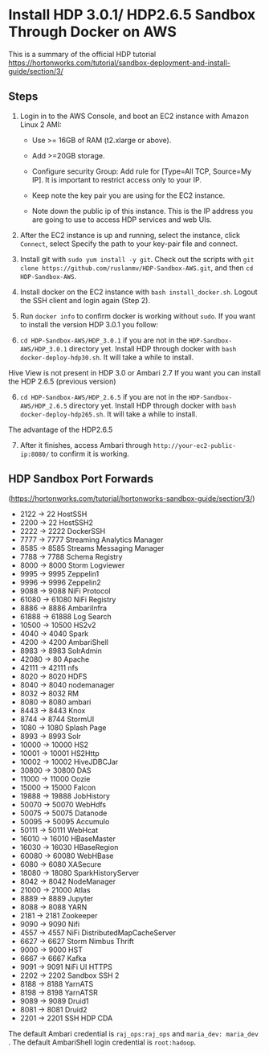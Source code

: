 # Install HDP 3.0.1/ HDP2.6.5 Sandbox Through Docker on AWS

This is a summary of the official HDP tutorial https://hortonworks.com/tutorial/sandbox-deployment-and-install-guide/section/3/




## Steps
1. Login in to the AWS Console, and boot an EC2 instance with Amazon Linux 2 AMI:
   - Use >= 16GB of RAM (t2.xlarge or above).
   - Add >=20GB storage.
   - Configure security Group: Add rule for [Type=All TCP, Source=My IP]. 
      It is important to restrict access only to your IP. 

   - Keep note the key pair you are using for the EC2 instance.
   - Note down the public ip of this instance. 
     This is the IP address you are going to use to access HDP services and web UIs.
   
   
2. After the EC2 instance is up and running, select the instance, click `Connect`, select
Specify the path to your key-pair file and connect.


3. Install git with `sudo yum install -y git`. 
Check out the scripts with `git clone https://github.com/ruslanmv/HDP-Sandbox-AWS.git`,
and then `cd HDP-Sandbox-AWS`.


4. Install docker on the EC2 instance with `bash install_docker.sh`. Logout the SSH client and login again (Step 2).


5. Run `docker info` to confirm docker is working without `sudo`.
If you want to install the version HDP 3.0.1  you follow:

6. `cd HDP-Sandbox-AWS/HDP_3.0.1` if you are not in the `HDP-Sandbox-AWS/HDP_3.0.1` directory yet. 
Install HDP through docker with `bash docker-deploy-hdp30.sh`. It will take a while to install.

Hive View is not present in HDP 3.0 or Ambari 2.7
If you want you can install the HDP 2.6.5 (previous version)

6. `cd HDP-Sandbox-AWS/HDP_2.6.5` if you are not in the `HDP-Sandbox-AWS/HDP_2.6.5` directory yet. 
Install HDP through docker with `bash docker-deploy-hdp265.sh`. It will take a while to install.

The advantage of the HDP2.6.5


7. After it finishes, access Ambari through `http://your-ec2-public-ip:8080/` to confirm it is working.

## HDP Sandbox Port Forwards
(https://hortonworks.com/tutorial/hortonworks-sandbox-guide/section/3/)

- 2122  ->  22      HostSSH
- 2200  ->  22      HostSSH2
- 2222  ->  2222    DockerSSH
- 7777  ->  7777    Streaming Analytics Manager
- 8585  ->  8585    Streams Messaging Manager
- 7788  ->  7788    Schema Registry
- 8000  ->  8000    Storm Logviewer
- 9995  ->  9995    Zeppelin1
- 9996  ->  9996    Zeppelin2
- 9088  ->  9088    NiFi Protocol
- 61080 ->  61080   NiFi Registry
- 8886  ->  8886    AmbariInfra
- 61888 ->  61888   Log Search
- 10500 ->  10500   HS2v2
- 4040  ->  4040    Spark
- 4200  ->  4200    AmbariShell
- 8983  ->  8983    SolrAdmin
- 42080 ->  80      Apache
- 42111 ->  42111   nfs
- 8020  ->  8020    HDFS
- 8040  ->  8040    nodemanager
- 8032  ->  8032    RM
- 8080  ->  8080    ambari
- 8443  ->  8443    Knox
- 8744  ->  8744    StormUI
- 1080  ->  1080    Splash Page
- 8993  ->  8993    Solr
- 10000 ->  10000   HS2
- 10001 ->  10001   HS2Http
- 10002 ->  10002   HiveJDBCJar
- 30800 ->  30800   DAS
- 11000 ->  11000   Oozie
- 15000 ->  15000   Falcon
- 19888 ->  19888   JobHistory
- 50070 ->  50070   WebHdfs
- 50075 ->  50075   Datanode
- 50095 ->  50095   Accumulo
- 50111 ->  50111   WebHcat
- 16010 ->  16010   HBaseMaster
- 16030 ->  16030   HBaseRegion
- 60080 ->  60080   WebHBase
- 6080  ->  6080    XASecure
- 18080 ->  18080   SparkHistoryServer
- 8042  ->  8042    NodeManager
- 21000 ->  21000   Atlas
- 8889  ->  8889    Jupyter
- 8088  ->  8088    YARN
- 2181  ->  2181    Zookeeper
- 9090  ->  9090    Nifi
- 4557  ->  4557    NiFi DistributedMapCacheServer
- 6627  ->  6627    Storm Nimbus Thrift
- 9000  ->  9000    HST
- 6667  ->  6667    Kafka
- 9091  ->  9091    NiFi UI HTTPS
- 2202  ->  2202    Sandbox SSH 2
- 8188  ->  8188    YarnATS
- 8198  ->  8198    YarnATSR
- 9089  ->  9089    Druid1
- 8081  ->  8081    Druid2
- 2201  ->  2201    SSH HDP CDA

The default Ambari credential is `raj_ops:raj_ops` and `maria_dev: maria_dev` . The default AmbariShell login credential is `root:hadoop`.
